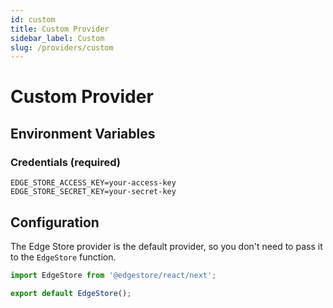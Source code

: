 ```yaml
---
id: custom
title: Custom Provider
sidebar_label: Custom
slug: /providers/custom
---
```


# Custom Provider

## Environment Variables

### Credentials (required)

```shell title=".env"
EDGE_STORE_ACCESS_KEY=your-access-key
EDGE_STORE_SECRET_KEY=your-secret-key
```

## Configuration

The Edge Store provider is the default provider, so you don't need to pass it to the `EdgeStore` function.

```jsx title="pages/api/edgestore/[...edgestore].ts"
import EdgeStore from '@edgestore/react/next';

export default EdgeStore();
```
